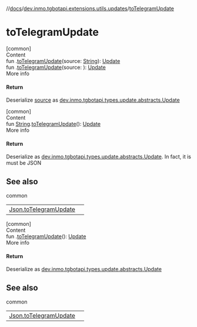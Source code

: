 //[docs](../../index.md)/[dev.inmo.tgbotapi.extensions.utils.updates](index.md)/[toTelegramUpdate](to-telegram-update.md)



# toTelegramUpdate  
[common]  
Content  
fun .[toTelegramUpdate](to-telegram-update.md)(source: [String](https://kotlinlang.org/api/latest/jvm/stdlib/kotlin/-string/index.html)): [Update](../dev.inmo.tgbotapi.types.update.abstracts/-update/index.md)  
fun .[toTelegramUpdate](to-telegram-update.md)(source: ): [Update](../dev.inmo.tgbotapi.types.update.abstracts/-update/index.md)  
More info  


#### Return  


Deserialize [source](to-telegram-update.md) as [dev.inmo.tgbotapi.types.update.abstracts.Update](../dev.inmo.tgbotapi.types.update.abstracts/-update/index.md)

  


[common]  
Content  
fun [String](https://kotlinlang.org/api/latest/jvm/stdlib/kotlin/-string/index.html).[toTelegramUpdate](to-telegram-update.md)(): [Update](../dev.inmo.tgbotapi.types.update.abstracts/-update/index.md)  
More info  


#### Return  


Deserialize  as [dev.inmo.tgbotapi.types.update.abstracts.Update](../dev.inmo.tgbotapi.types.update.abstracts/-update/index.md). In fact, it is must be JSON



## See also  
  
common  
  
| | |
|---|---|
| <a name="dev.inmo.tgbotapi.extensions.utils.updates//toTelegramUpdate/kotlin.String#/PointingToDeclaration/"></a>[Json.toTelegramUpdate](to-telegram-update.md)| <a name="dev.inmo.tgbotapi.extensions.utils.updates//toTelegramUpdate/kotlin.String#/PointingToDeclaration/"></a>|
  
  


[common]  
Content  
fun .[toTelegramUpdate](to-telegram-update.md)(): [Update](../dev.inmo.tgbotapi.types.update.abstracts/-update/index.md)  
More info  


#### Return  


Deserialize  as [dev.inmo.tgbotapi.types.update.abstracts.Update](../dev.inmo.tgbotapi.types.update.abstracts/-update/index.md)



## See also  
  
common  
  
| | |
|---|---|
| <a name="dev.inmo.tgbotapi.extensions.utils.updates//toTelegramUpdate/kotlinx.serialization.json.JsonElement#/PointingToDeclaration/"></a>[Json.toTelegramUpdate](to-telegram-update.md)| <a name="dev.inmo.tgbotapi.extensions.utils.updates//toTelegramUpdate/kotlinx.serialization.json.JsonElement#/PointingToDeclaration/"></a>|
  
  



